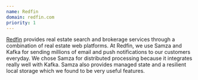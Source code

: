 ```yaml
---
name: Redfin
domain: redfin.com
priority: 1
---
```

<!--
   Licensed to the Apache Software Foundation (ASF) under one or more
   contributor license agreements.  See the NOTICE file distributed with
   this work for additional information regarding copyright ownership.
   The ASF licenses this file to You under the Apache License, Version 2.0
   (the "License"); you may not use this file except in compliance with
   the License.  You may obtain a copy of the License at

       http://www.apache.org/licenses/LICENSE-2.0

   Unless required by applicable law or agreed to in writing, software
   distributed under the License is distributed on an "AS IS" BASIS,
   WITHOUT WARRANTIES OR CONDITIONS OF ANY KIND, either express or implied.
   See the License for the specific language governing permissions and
   limitations under the License.
-->

<a class="external-link" href="https://redfin.com" rel="nofollow">Redfin</a> provides real estate search and brokerage services through a combination of real estate web platforms. At Redfin, we use Samza and Kafka for sending millions of email and push notifications to our customers everyday. We chose Samza for distributed processing because it integrates really well with Kafka. Samza also provides managed state and a resilient local storage which we found to be very useful features.